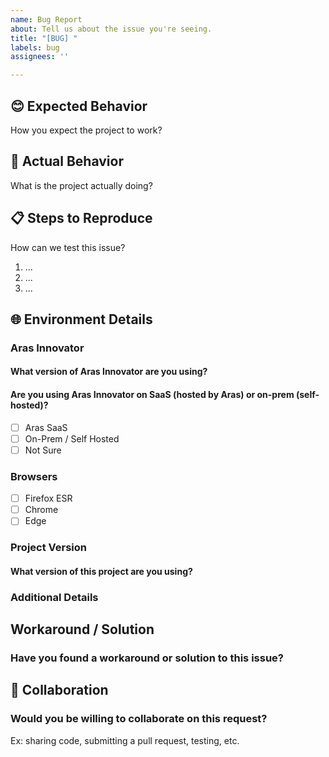 ```yaml
---
name: Bug Report
about: Tell us about the issue you're seeing.
title: "[BUG] "
labels: bug
assignees: ''

---
```


<!-- markdownlint-disable MD041 -->

## 😊 Expected Behavior

How you expect the project to work?

## 🫤 Actual Behavior

What is the project actually doing?

## 📋 Steps to Reproduce

How can we test this issue?

1. ...
2. ...
3. ...

## 🌐 Environment Details

### Aras Innovator

#### What version of Aras Innovator are you using?
<!-- Example: 12 SP18, R14, R24, etc. -->

#### Are you using Aras Innovator on SaaS (hosted by Aras) or on-prem (self-hosted)?

- [ ] Aras SaaS
- [ ] On-Prem / Self Hosted
- [ ] Not Sure

### Browsers

- [ ] Firefox ESR
- [ ] Chrome
- [ ] Edge

### Project Version

#### What version of this project are you using?
<!-- Example: v1.1.0 -->

### Additional Details
<!-- Optional. -->

## Workaround / Solution

### Have you found a workaround or solution to this issue?

## 🤝 Collaboration

### Would you be willing to collaborate on this request?

Ex: sharing code, submitting a pull request, testing, etc.
